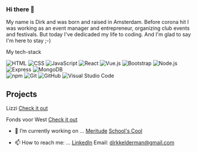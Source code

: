 ### Hi there 👋

My name is Dirk and was born and raised in Amsterdam. Before corona hit I was working as an event manager and entrepreneur, organizing club events and festivals. But today I've dedicaded my life to coding. And I'm glad to say I'm here to stay ;-)

My tech-stack 

  ![HTML](https://img.shields.io/badge/-HTML-333333?style=flat&logo=HTML5&color=white)
  ![CSS](https://img.shields.io/badge/-CSS-333333?style=flat&logo=CSS3&logoColor=1572B6&color=white)
  ![JavaScript](https://img.shields.io/badge/-JavaScript-333333?style=flat&logo=javascript&color=white)
  ![React](https://img.shields.io/badge/-React-333333?style=flat&logo=react&color=white)
  ![Vue.js](https://img.shields.io/badge/-Vue.js-333333?style=flat&logo=vue.js&color=white)
  ![Bootstrap](https://img.shields.io/badge/-Bootstrap-333333?style=flat&logo=bootstrap&logoColor=563D7C&color=white)
  ![Node.js](https://img.shields.io/badge/-Node.js-333333?style=flat&logo=node.js&color=white)
  ![Express](https://img.shields.io/badge/-Express-333333?style=flat&logo=express&logoColor=black&color=white)
  ![MongoDB](https://img.shields.io/badge/-MongoDB-333333?style=flat&logo=mongodb&color=white) <br>
  ![npm](https://img.shields.io/badge/-npm-333333?style=flat&logo=npm&color=white)
  ![Git](https://img.shields.io/badge/-Git-333333?style=flat&logo=git&color=white)
  ![GitHub](https://img.shields.io/badge/-GitHub-333333?style=flat&logo=github&logoColor=black&color=white)
  ![Visual Studio Code](https://img.shields.io/badge/-Visual%20Studio%20Code-333333?style=flat&logo=visual-studio-code&logoColor=007ACC&color=white)

## Projects

Lizzi
[Check it out](https://lizzi-guestlist.netlify.app/)

Fonds voor West
[Check it out](https://lizzi-guestlist.netlify.app/)


- 🔭 I’m currently working on ...
[Meritude](https://www.meritude.nl/)
[School's Cool](https://schoolscoolamsterdam.nl/)
 

- 📫 How to reach me: ...
[LinkedIn](https://www.linkedin.com/in/dirk-kelderman/)
Email: dirkkelderman@gmail.com


<!--
**dirkkelderman/dirkkelderman** is a ✨ _special_ ✨ repository because its `README.md` (this file) appears on your GitHub profile.

Here are some ideas to get you started:

- 🔭 I’m currently working on ...
- 🌱 I’m currently learning ...
- 👯 I’m looking to collaborate on ...
- 🤔 I’m looking for help with ...
- 💬 Ask me about ...
- 📫 How to reach me: ...
- 😄 Pronouns: ...
- ⚡ Fun fact: ...
-->
